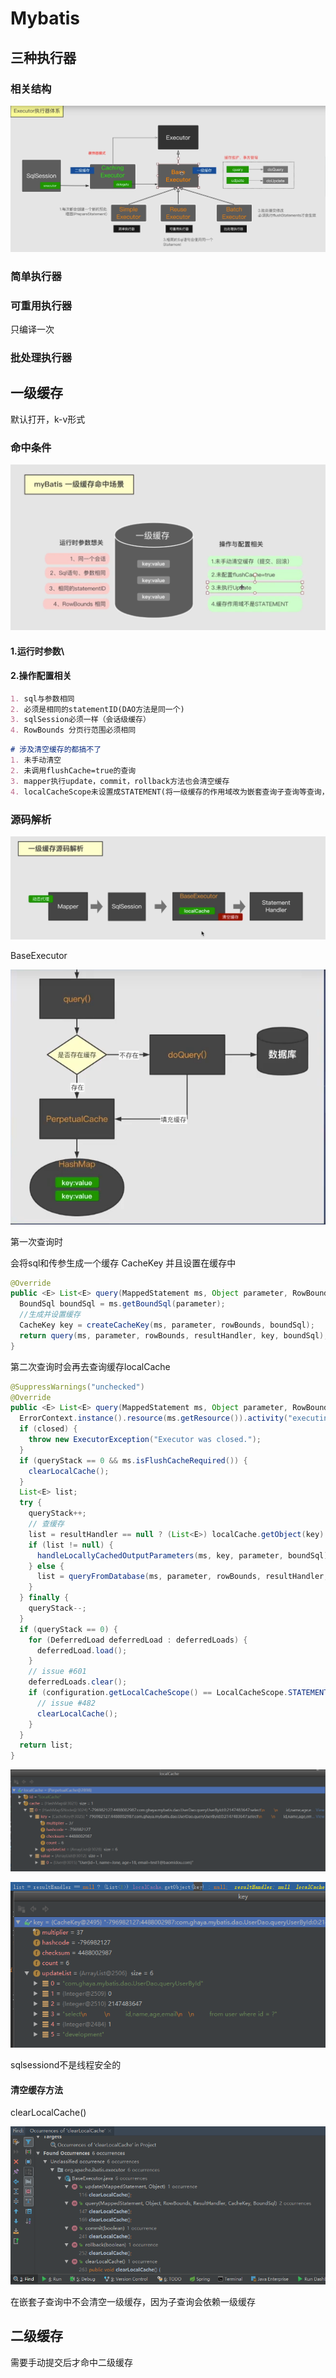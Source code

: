 # Mybatis







## 三种执行器

### 相关结构

![image-20210602150854473](mybatis.assets/image-20210602150854473.png)

### 简单执行器



### 可重用执行器

只编译一次



### 批处理执行器







## 一级缓存

默认打开，k-v形式

### 命中条件



![image-20210602185223647](mybatis.assets/image-20210602185223647.png)

#### 1.运行时参数\

#### 2.操作配置相关

```markdown
1. sql与参数相同
2. 必须是相同的statementID(DAO方法是同一个)
3. sqlSession必须一样（会话级缓存）
4. RowBounds 分页行范围必须相同
```

```markdown
# 涉及清空缓存的都搞不了
1. 未手动清空
2. 未调用flushCache=true的查询
3. mapper执行update，commit，rollback方法也会清空缓存
4. localCacheScope未设置成STATEMENT(将一级缓存的作用域改为嵌套查询子查询等查询，普通查询不走一级缓存)
```

### 源码解析

![image-20210603100654653](mybatis.assets/image-20210603100654653.png)

BaseExecutor

![image-20210603101039521](mybatis.assets/image-20210603101039521.png)  

第一次查询时

会将sql和传参生成一个缓存 CacheKey  并且设置在缓存中

```java
@Override
public <E> List<E> query(MappedStatement ms, Object parameter, RowBounds rowBounds, ResultHandler resultHandler) throws SQLException {
  BoundSql boundSql = ms.getBoundSql(parameter);
  //生成并设置缓存
  CacheKey key = createCacheKey(ms, parameter, rowBounds, boundSql);
  return query(ms, parameter, rowBounds, resultHandler, key, boundSql);
}
```

第二次查询时会再去查询缓存localCache

```java
@SuppressWarnings("unchecked")
@Override
public <E> List<E> query(MappedStatement ms, Object parameter, RowBounds rowBounds, ResultHandler resultHandler, CacheKey key, BoundSql boundSql) throws SQLException {
  ErrorContext.instance().resource(ms.getResource()).activity("executing a query").object(ms.getId());
  if (closed) {
    throw new ExecutorException("Executor was closed.");
  }
  if (queryStack == 0 && ms.isFlushCacheRequired()) {
    clearLocalCache();
  }
  List<E> list;
  try {
    queryStack++;
    // 查缓存
    list = resultHandler == null ? (List<E>) localCache.getObject(key) : null;
    if (list != null) {
      handleLocallyCachedOutputParameters(ms, key, parameter, boundSql);
    } else {
      list = queryFromDatabase(ms, parameter, rowBounds, resultHandler, key, boundSql);
    }
  } finally {
    queryStack--;
  }
  if (queryStack == 0) {
    for (DeferredLoad deferredLoad : deferredLoads) {
      deferredLoad.load();
    }
    // issue #601
    deferredLoads.clear();
    if (configuration.getLocalCacheScope() == LocalCacheScope.STATEMENT) {
      // issue #482
      clearLocalCache();
    }
  }
  return list;
}
```



![image-20210528111809780](mybatis.assets/image-20210528111809780.png)

![image-20210603204910064](mybatis.assets/image-20210603204910064.png)

sqlsessiond不是线程安全的



#### 清空缓存方法

clearLocalCache()

![image-20210603210403208](mybatis.assets/image-20210603210403208.png)

在嵌套子查询中不会清空一级缓存，因为子查询会依赖一级缓存





## 二级缓存

需要手动提交后才命中二级缓存

